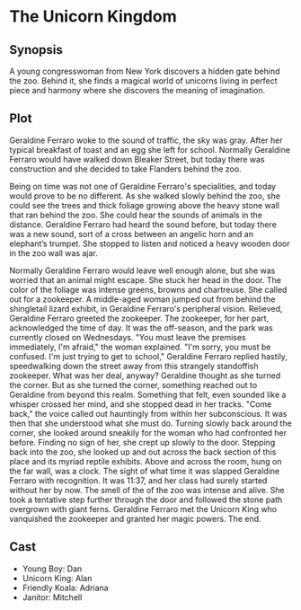 # The Unicorn Kingdom

## Synopsis

A young congresswoman from New York discovers a hidden gate behind the zoo.
Behind it, she finds a magical world of unicorns living in perfect piece and harmony where she discovers the meaning of imagination.

## Plot

Geraldine Ferraro woke to the sound of traffic, the sky was gray.
After her typical breakfast of toast and an egg she left for school.
Normally Geraldine Ferraro would have walked down Bleaker Street, but today there was construction and she decided to take Flanders behind the zoo.

Being on time was not one of Geraldine Ferraro's specialities, and today would prove to be no different.
As she walked slowly behind the zoo, she could see the trees and thick foliage growing above the heavy stone wall that ran behind the zoo. She could hear the sounds of animals in the distance.
Geraldine Ferraro had heard the sound before, but today there was a new sound, sort of a cross between an angelic horn and an elephant’s trumpet.
She stopped to listen and noticed a heavy wooden door in the zoo wall was ajar.

Normally Geraldine Ferraro would leave well enough alone, but she was worried that an animal might escape.
She stuck her head in the door. The color of the foliage was intense greens, browns and chartreuse. She called out for a zookeeper. 
A middle-aged woman jumped out from behind the shingletail lizard exhibit, in Geraldine Ferraro's peripheral vision. Relieved, Geraldine Ferraro greeted the zookeeper. 
The zookeeper, for her part, acknowledged the time of day. It was the off-season, and the park was currently closed on Wednesdays. "You must leave the premises immediately, I'm afraid," the woman explained. 
"I'm sorry, you must be confused. I'm just trying to get to school," Geraldine Ferraro replied hastily, speedwalking down the street away from this strangely standoffish zookeeper. What was her deal, anyway? Geraldine thought as she turned the corner. 
But as she turned the corner, something reached out to Geraldine from beyond this realm. Something that felt, even sounded like a whisper crossed her mind, and she stopped dead in her tracks. 
"Come back," the voice called out hauntingly from within her subconscious. It was then that she understood what she must do. Turning slowly back around the corner, she looked around sneakily for the woman who had confronted her before. Finding no sign of her, she crept up slowly to the door. 
Stepping back into the zoo, she looked up and out across the back section of this place and its myriad reptile exhibits. Above and across the room, hung on the far wall, was a clock. The sight of what time it was slapped Geraldine Ferraro with recognition. It was 11:37, and her class had surely started without her by now. 
The smell of the of the zoo was intense and alive.
She took a tentative step further through the door and followed the stone path overgrown with giant ferns.
Geraldine Ferraro met the Unicorn King who vanquished the zookeeper and granted her magic powers.
The end.

## Cast

* Young Boy: Dan
* Unicorn King: Alan
* Friendly Koala: Adriana
* Janitor: Mitchell
